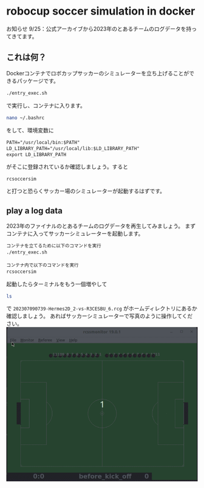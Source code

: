# robocup soccer simulation in docker
お知らせ
9/25：公式アーカイブから2023年のとあるチームのログデータを持ってきてます。
## これは何？
Dockerコンテナでロボカップサッカーのシミュレーターを立ち上げることができるパッケージです。
```bash
./entry_exec.sh
```
で実行し、コンテナに入ります。
```bash
nano ~/.bashrc
```
をして、環境変数に
```
PATH="/usr/local/bin:$PATH"
LD_LIBRARY_PATH="/usr/local/lib:$LD_LIBRARY_PATH"
export LD_LIBRARY_PATH
```
がそこに登録されているか確認しましょう。すると
```bash
rcsoccersim
```
と打つと恐らくサッカー場のシミュレーターが起動するはずです。

## play a log data
2023年のファイナルのとあるチームのログデータを再生してみましょう。
まずコンテナに入ってサッカーシミュレーターを起動します。

```bash
コンテナを立てるために以下のコマンドを実行
./entry_exec.sh

コンテナ内で以下のコマンドを実行
rcsoccersim
```

起動したらターミナルをもう一個増やして
```bash
ls
```
で `202307090739-Hermes2D_2-vs-R3CESBU_6.rcg` がホームディレクトリにあるか確認しましょう。
あればサッカーシミュレーターで写真のように操作してください。
![demo](https://github.com/ASAKA-219/rcsoccer_docker/blob/master/gif/Peek%202024-09-25%2023-41.gif)
